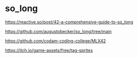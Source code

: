 # so_long

https://reactive.so/post/42-a-comprehensive-guide-to-so_long

https://github.com/augustobecker/so_long/tree/main

https://github.com/codam-coding-college/MLX42

https://itch.io/game-assets/free/tag-sprites
